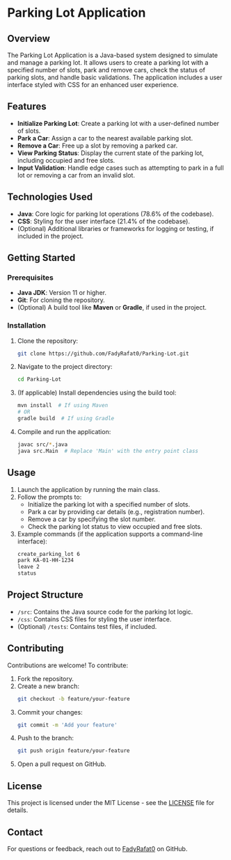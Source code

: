 # Parking Lot Application

## Overview
The Parking Lot Application is a Java-based system designed to simulate and manage a parking lot. It allows users to create a parking lot with a specified number of slots, park and remove cars, check the status of parking slots, and handle basic validations. The application includes a user interface styled with CSS for an enhanced user experience.

## Features
- **Initialize Parking Lot**: Create a parking lot with a user-defined number of slots.
- **Park a Car**: Assign a car to the nearest available parking slot.
- **Remove a Car**: Free up a slot by removing a parked car.
- **View Parking Status**: Display the current state of the parking lot, including occupied and free slots.
- **Input Validation**: Handle edge cases such as attempting to park in a full lot or removing a car from an invalid slot.

## Technologies Used
- **Java**: Core logic for parking lot operations (78.6% of the codebase).
- **CSS**: Styling for the user interface (21.4% of the codebase).
- (Optional) Additional libraries or frameworks for logging or testing, if included in the project.

## Getting Started

### Prerequisites
- **Java JDK**: Version 11 or higher.
- **Git**: For cloning the repository.
- (Optional) A build tool like **Maven** or **Gradle**, if used in the project.

### Installation
1. Clone the repository:
   ```bash
   git clone https://github.com/FadyRafat0/Parking-Lot.git
   ```
2. Navigate to the project directory:
   ```bash
   cd Parking-Lot
   ```
3. (If applicable) Install dependencies using the build tool:
   ```bash
   mvn install  # If using Maven
   # OR
   gradle build  # If using Gradle
   ```
4. Compile and run the application:
   ```bash
   javac src/*.java
   java src.Main  # Replace 'Main' with the entry point class
   ```

## Usage
1. Launch the application by running the main class.
2. Follow the prompts to:
   - Initialize the parking lot with a specified number of slots.
   - Park a car by providing car details (e.g., registration number).
   - Remove a car by specifying the slot number.
   - Check the parking lot status to view occupied and free slots.
3. Example commands (if the application supports a command-line interface):
   ```bash
   create_parking_lot 6
   park KA-01-HH-1234
   leave 2
   status
   ```

## Project Structure
- `/src`: Contains the Java source code for the parking lot logic.
- `/css`: Contains CSS files for styling the user interface.
- (Optional) `/tests`: Contains test files, if included.

## Contributing
Contributions are welcome! To contribute:
1. Fork the repository.
2. Create a new branch:
   ```bash
   git checkout -b feature/your-feature
   ```
3. Commit your changes:
   ```bash
   git commit -m 'Add your feature'
   ```
4. Push to the branch:
   ```bash
   git push origin feature/your-feature
   ```
5. Open a pull request on GitHub.

## License
This project is licensed under the MIT License - see the [LICENSE](LICENSE) file for details.

## Contact
For questions or feedback, reach out to [FadyRafat0](https://github.com/FadyRafat0) on GitHub.
